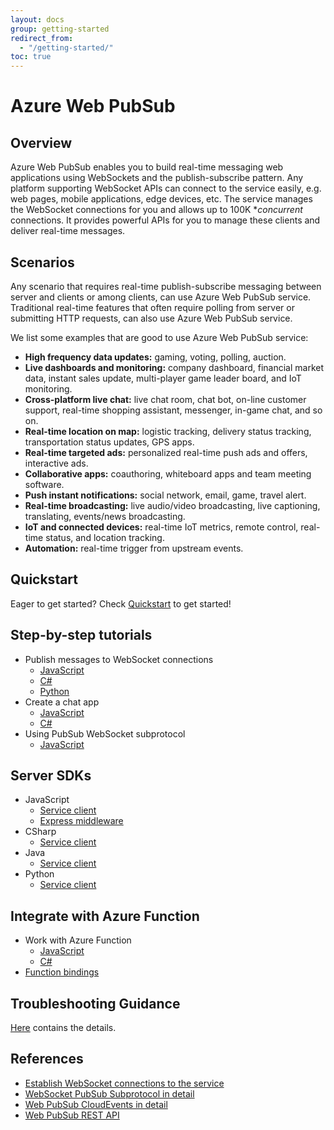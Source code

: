 ```yaml
---
layout: docs
group: getting-started
redirect_from:
  - "/getting-started/"
toc: true
---
```


# Azure Web PubSub
## Overview

Azure Web PubSub enables you to build real-time messaging web applications using WebSockets and the publish-subscribe pattern. Any platform supporting WebSocket APIs can connect to the service easily, e.g. web pages, mobile applications, edge devices, etc. The service manages the WebSocket connections for you and allows up to 100K **concurrent* connections. It provides powerful APIs for you to manage these clients and deliver real-time messages.

## Scenarios

Any scenario that requires real-time publish-subscribe messaging between server and clients or among clients, can use Azure Web PubSub service. Traditional real-time features that often require polling from server or submitting HTTP requests, can also use Azure Web PubSub service.

We list some examples that are good to use Azure Web PubSub service:

* **High frequency data updates:** gaming, voting, polling, auction.
* **Live dashboards and monitoring:** company dashboard, financial market data, instant sales update, multi-player game leader board, and IoT monitoring.
* **Cross-platform live chat:** live chat room, chat bot, on-line customer support, real-time shopping assistant, messenger, in-game chat, and so on.
* **Real-time location on map:** logistic tracking, delivery status tracking, transportation status updates, GPS apps.
* **Real-time targeted ads:** personalized real-time push ads and offers, interactive ads.
* **Collaborative apps:** coauthoring, whiteboard apps and team meeting software.
* **Push instant notifications:** social network, email, game, travel alert.
* **Real-time broadcasting:** live audio/video broadcasting, live captioning, translating, events/news broadcasting.
* **IoT and connected devices:** real-time IoT metrics, remote control, real-time status, and location tracking.
* **Automation:** real-time trigger from upstream events.

## Quickstart

Eager to get started? Check [Quickstart](./quickstart.md) to get started!

## Step-by-step tutorials
- Publish messages to WebSocket connections 
    - [JavaScript](./publish-messages/js-publish-message.md)
    - [C#](./publish-messages/csharp-publish-message.md)
    - [Python](./publish-messages/python-publish-message.md)
- Create a chat app
    - [JavaScript](./create-a-chat-app/js-handle-events.md)
    - [C#](./create-a-chat-app/csharp-handle-events.md)
- Using PubSub WebSocket subprotocol
    - [JavaScript](./using-pubsub-subprotocol/js-work-with-subprotocols.md)

## Server SDKs
- JavaScript
    - [Service client](https://github.com/Azure/azure-sdk-for-js/tree/master/sdk/web-pubsub/web-pubsub)
    - [Express middleware](https://github.com/Azure/azure-sdk-for-js/tree/master/sdk/web-pubsub/web-pubsub-express)
- CSharp
    - [Service client](https://github.com/Azure/azure-sdk-for-net/tree/master/sdk/webpubsub/Azure.Messaging.WebPubSub)
- Java
    - [Service client](https://github.com/Azure/azure-sdk-for-java/tree/master/sdk/webpubsub/azure-messaging-webpubsub)
- Python
    - [Service client](https://github.com/johanste/azure-sdk-for-python/tree/webpubsub/sdk/signalr/azure-messaging-webpubsubservice)
    
## Integrate with Azure Function
- Work with Azure Function
    - [JavaScript](./work-with-azure-function/js-work-with-azure-function.md)
    - [C#](./work-with-azure-function/csharp-work-with-azure-function.md)
- [Function bindings](./../references/functions-bindings.md)

## Troubleshooting Guidance
[Here](https://github.com/MicrosoftDocs/azure-docs-pr/blob/release-azure-web-pubsub/articles/azure-web-pubsub/howto-troubleshoot-diagnostic-logs.md) contains the details.

## References
- [Establish WebSocket connections to the service](./../references/websocket-clients.md)
- [WebSocket PubSub Subprotocol in detail](./../references/pubsub-websocket-subprotocol.md)
- [Web PubSub CloudEvents in detail](./../references/protocol-cloudevents.md)
- [Web PubSub REST API][rest]


[rest]: https://review.docs.microsoft.com/en-us/rest/api/documentation-preview/webpubsub?view=azure-rest-preview&branch=result_openapiHub_production_138700d9fb80